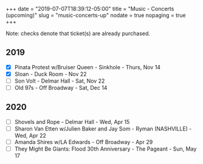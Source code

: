 +++
date = "2019-07-07T18:39:12-05:00"
title = "Music - Concerts (upcoming)"
slug = "music-concerts-up"
nodate = true
nopaging = true
+++

Note: checks denote that ticket(s) are already purchased.

## 2019

- [X] Pinata Protest w/Bruiser Queen - Sinkhole - Thurs, Nov 14
- [X] Sloan - Duck Room - Nov 22
- [ ] Son Volt - Delmar Hall - Sat, Nov 22
- [ ] Old 97s - Off Broadway - Sat, Dec 14

## 2020

- [ ] Shovels and Rope - Delmar Hall - Wed, Apr 15
- [ ] Sharon Van Etten w/Julien Baker and Jay Som - Ryman (NASHVILLE) - Wed, Apr 22
- [ ] Amanda Shires w/LA Edwards - Off Broadway - Apr 29
- [ ] They Might Be Giants: Flood 30th Anniversary - The Pageant - Sun, May 17
